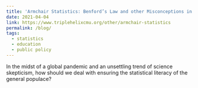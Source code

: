 ```yaml
---
title: 'Armchair Statistics: Benford’s Law and other Misconceptions in the Age of Data'
date: 2021-04-04
link: https://www.triplehelixcmu.org/other/armchair-statistics
permalink: /blog/
tags:
  - statistics
  - education
  - public policy
---
```


In the midst of a global pandemic and an unsettling trend of science skepticism, how should we deal with ensuring the statistical literacy of the general populace?